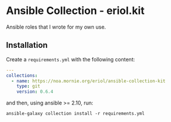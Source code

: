 # Ansible Collection - eriol.kit

Ansible roles that I wrote for my own use.

## Installation

Create a `requirements.yml` with the following content:

```yaml
---
collections:
  - name: https://noa.mornie.org/eriol/ansible-collection-kit
    type: git
    version: 0.6.4
```

and then, using ansible >= 2.10, run:

```
ansible-galaxy collection install -r requirements.yml
```
